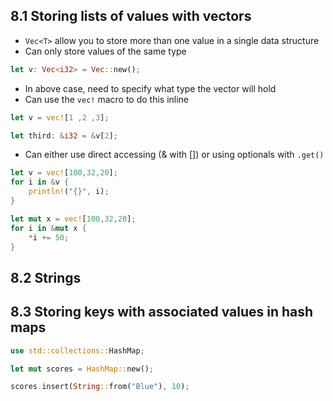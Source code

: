 ## 8.1 Storing lists of values with vectors
- `Vec<T>` allow you to store more than one value in a single data structure
- Can only store values of the same type

```rust
let v: Vec<i32> = Vec::new();
```

- In above case, need to specify what type the vector will hold
- Can use the `vec!` macro to do this inline

```rust
let v = vec![1 ,2 ,3];

let third: &i32 = &v[2];
```

- Can either use direct accessing (& with []) or using optionals with `.get()`

```rust
let v = vec![100,32,20];
for i in &v {
    println!("{}", i);
}

let mut x = vec![100,32,20];
for i in &mut x {
    *i += 50;
}
```

## 8.2 Strings

## 8.3 Storing keys with associated values in hash maps

```rust
use std::collections::HashMap;

let mut scores = HashMap::new();

scores.insert(String::from("Blue"), 10);
```